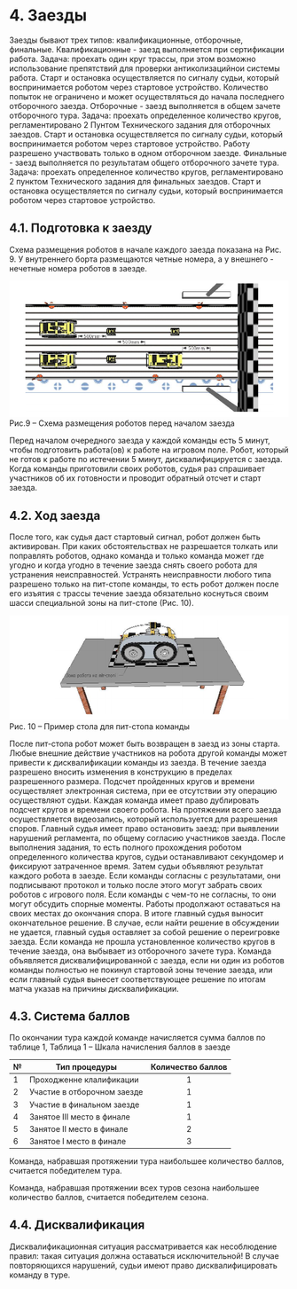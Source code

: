 # 4. Заезды

Заезды бывают трех типов: квалификационные, отборочные, финальные.
Квалификационные - заезд выполняется при сертификации работа. Задача: проехать один круг
трассы, при этом возможно использование препятствий для проверки антиколизацийнои системы
работа. Старт и остановка осуществляется по сигналу судьи, который воспринимается роботом через
стартовое устройство. Количество попыток не ограничено и может осуществляться до начала
последнего отборочного заезда.
Отборочные - заезд выполняется в общем зачете отборочного тура. Задача: проехать
определенное количество кругов, регламентировано 2 Пунтом Технического задания для отборочных
заездов. Старт и остановка осуществляется по сигналу судьи, который воспринимается роботом через
стартовое устройство. Работу разрешено участвовать только в одном отборочном заезде.
Финальные - заезд выполняется по результатам общего отборочного зачете тура. Задача:
проехать определенное количество кругов, регламентировано 2 пунктом Технического задания для
финальных заездов. Старт и остановка осуществляется по сигналу судьи, который воспринимается
роботом через стартовое устройство.

## 4.1. Подготовка к заезду

Схема размещения роботов в начале каждого заезда показана на Рис. 9. У внутреннего борта
размещаются четные номера, а у внешнего - нечетные номера роботов в заезде.

![Рис.9 – Схема размещения роботов перед началом заезда](../images/9.png)
Рис.9 – Схема размещения роботов перед началом заезда

Перед началом очередного заезда у каждой команды есть 5 минут, чтобы подготовить работа(ов)
к работе на игровом поле.
Робот, который не готов к работе по истечении 5 минут, дисквалифицируется с заезда. Когда
команды приготовили своих роботов, судья раз спрашивает участников об их готовности и проводит
обратный отсчет и старт заезда.

## 4.2. Ход заезда

После того, как судья даст стартовый сигнал, робот должен быть активирован. При каких
обстоятельствах не разрешается толкать или поправлять роботов, однако команда и только команда
может где угодно и когда угодно в течение заезда снять своего робота для устранения
неисправностей. Устранять неисправности любого типа разрешено только на пит-стопе команды, то
есть робот должен после его изъятия с трассы течение заезда обязательно коснуться своим шасси
специальной зоны на пит-стопе (Рис. 10).

![Рис. 10 – Пример стола для пит-стопа команды](../images/10.png)
Рис. 10 – Пример стола для пит-стопа команды

После пит-стопа робот может быть возвращен в заезд из зоны старта.
Любые внешние действие участников на робота другой команды может привести к
дисквалификации команды из заезда.
В течение заезда разрешено вносить изменения в конструкцию в пределах разрешенного
размера.
Подсчет пройденных кругов и времени осуществляет электронная система, при ее отсутствии
эту операцию осуществляют судьи. Каждая команда имеет право дублировать подсчет кругов и
времени своего робота.
На протяжении всего заезда осуществляется видеозапись, который используется для разрешения
споров.
Главный судья имеет право остановить заезд: при выявлении нарушений регламента, по общему
согласию участников заезда.
После выполнения задания, то есть полного прохождения роботом определенного количества
кругов, судьи останавливают секундомер и фиксируют затраченное время. Затем судьи объявляют
результат каждого робота в заезде. Если команды согласны с результатами, они подписывают
протокол и только после этого могут забрать своих роботов с игрового поля. Если команды с чем-то
не согласны, то они могут обсудить спорные моменты. Работы продолжают оставаться на своих
местах до окончания спора. В итоге главный судья выносит окончательное решение.
В случае, если найти решение в обсуждении не удается, главный судья оставляет за собой
решение о переигровке заезда.
Если команда не прошла установленное количество кругов в течение заезда, она выбывает из
отборочного зачете тура.
Команда объявляется дисквалифицированной с заезда, если ни один из роботов команды
полностью не покинул стартовой зоны течение заезда, или если главный судья вынесет
соответствующее решение по итогам матча указав на причины дисквалификации.

## 4.3. Система баллов

По окончании тура каждой команде начисляется сумма баллов по таблице 1, Таблица 1 – Шкала начисления баллов в заезде

| № | Тип процедуры               | Количество баллов |
| - | --------------------------- |:-----------------:|
| 1 | Проходженне клалификации    | 1                 |
| 2 | Участие в отборочном заезде | 1                 |
| 3 | Участие в финальном заезде  | 1                 |
| 4 | Занятое ІІІ место в финале  | 1                 |
| 5 | Занятое ІІ место в финале   | 2                 |
| 6 | Занятое І место в финале    | 3                 |

Команда, набравшая протяжении тура наибольшее количество баллов, считается победителем тура.

Команда, набравшая протяжении всех туров сезона наибольшее количество баллов, считается победителем сезона.

## 4.4. Дисквалификация

Дисквалификационная ситуация рассматривается как несоблюдение правил: такая
ситуация должна оставаться исключительной! В случае повторяющихся нарушений, судьи имеют право дисквалифицировать команду в туре.
